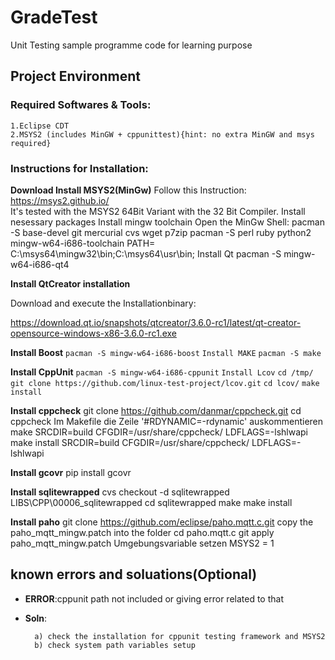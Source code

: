 # GradeTest

Unit Testing sample programme code for learning purpose

## Project Environment

### Required Softwares & Tools:
	1.Eclipse CDT
	2.MSYS2 (includes MinGW + cppunittest){hint: no extra MinGW and msys required}
		
### Instructions for Installation:

**Download Install MSYS2(MinGw)**
Follow this Instruction:  
https://msys2.github.io/  
It's tested with the MSYS2 64Bit Variant with the 32 Bit Compiler.
Install nesessary packages
Install mingw toolchain
Open the MinGw Shell:
pacman -S base-devel git mercurial cvs wget p7zip
pacman -S perl ruby python2 mingw-w64-i686-toolchain
PATH= C:\msys64\mingw32\bin;C:\msys64\usr\bin;
Install Qt
pacman -S mingw-w64-i686-qt4

**Install QtCreator installation**

Download and execute the Installationbinary:

https://download.qt.io/snapshots/qtcreator/3.6.0-rc1/latest/qt-creator-opensource-windows-x86-3.6.0-rc1.exe

**Install Boost**
`pacman -S mingw-w64-i686-boost`
`Install MAKE`
`pacman -S make`

**Install CppUnit**
``pacman -S mingw-w64-i686-cppunit``
``Install Lcov``
``cd /tmp/``
``git clone https://github.com/linux-test-project/lcov.git``
``cd lcov/``
``make install``

**Install cppcheck**
git clone https://github.com/danmar/cppcheck.git
cd cppcheck
Im Makefile die Zeile
'#RDYNAMIC=-rdynamic'
auskommentieren
make SRCDIR=build CFGDIR=/usr/share/cppcheck/ LDFLAGS=-lshlwapi
make install SRCDIR=build CFGDIR=/usr/share/cppcheck/ LDFLAGS=-lshlwapi

**Install gcovr**
pip install gcovr

**Install sqlitewrapped**
cvs checkout -d sqlitewrapped LIBS\CPP\00006_sqlitewrapped
cd sqlitewrapped
make
make install

**Install paho**
git clone https://github.com/eclipse/paho.mqtt.c.git
copy the paho_mqtt_mingw.patch into the folder
cd paho.mqtt.c
git apply paho_mqtt_mingw.patch
Umgebungsvariable setzen
MSYS2 = 1


## known errors and soluations(Optional)

- **ERROR**:cppunit path not included or giving error related to that 
	
- **Soln**:
	
		a) check the installation for cppunit testing framework and MSYS2	
		b) check system path variables setup